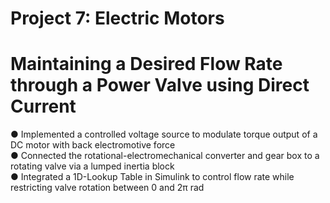 # Project 7: Electric Motors
# Maintaining a Desired Flow Rate through a Power Valve using Direct Current

● Implemented a controlled voltage source to modulate torque output of a DC motor with back electromotive force           
● Connected the rotational-electromechanical converter and gear box to a rotating valve via a lumped inertia block            
● Integrated a 1D-Lookup Table in Simulink to control flow rate while restricting valve rotation between 0 and 2π rad          
